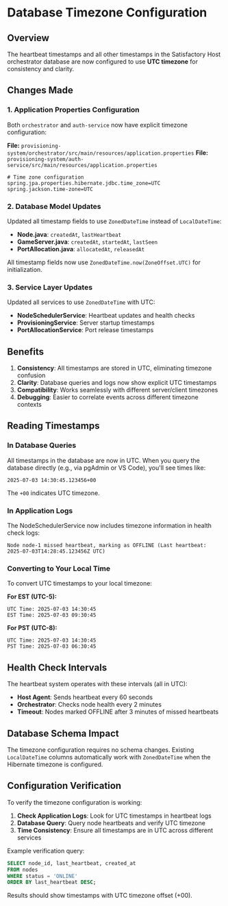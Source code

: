# Database Timezone Configuration

## Overview
The heartbeat timestamps and all other timestamps in the Satisfactory Host orchestrator database are now configured to use **UTC timezone** for consistency and clarity.

## Changes Made

### 1. Application Properties Configuration
Both `orchestrator` and `auth-service` now have explicit timezone configuration:

**File:** `provisioning-system/orchestrator/src/main/resources/application.properties`
**File:** `provisioning-system/auth-service/src/main/resources/application.properties`

```properties
# Time zone configuration
spring.jpa.properties.hibernate.jdbc.time_zone=UTC
spring.jackson.time-zone=UTC
```

### 2. Database Model Updates
Updated all timestamp fields to use `ZonedDateTime` instead of `LocalDateTime`:

- **Node.java**: `createdAt`, `lastHeartbeat` 
- **GameServer.java**: `createdAt`, `startedAt`, `lastSeen`
- **PortAllocation.java**: `allocatedAt`, `releasedAt`

All timestamp fields now use `ZonedDateTime.now(ZoneOffset.UTC)` for initialization.

### 3. Service Layer Updates
Updated all services to use `ZonedDateTime` with UTC:

- **NodeSchedulerService**: Heartbeat updates and health checks
- **ProvisioningService**: Server startup timestamps
- **PortAllocationService**: Port release timestamps

## Benefits

1. **Consistency**: All timestamps are stored in UTC, eliminating timezone confusion
2. **Clarity**: Database queries and logs now show explicit UTC timestamps
3. **Compatibility**: Works seamlessly with different server/client timezones
4. **Debugging**: Easier to correlate events across different timezone contexts

## Reading Timestamps

### In Database Queries
All timestamps in the database are now in UTC. When you query the database directly (e.g., via pgAdmin or VS Code), you'll see times like:
```
2025-07-03 14:30:45.123456+00
```

The `+00` indicates UTC timezone.

### In Application Logs
The NodeSchedulerService now includes timezone information in health check logs:
```
Node node-1 missed heartbeat, marking as OFFLINE (Last heartbeat: 2025-07-03T14:28:45.123456Z UTC)
```

### Converting to Your Local Time
To convert UTC timestamps to your local timezone:

**For EST (UTC-5):**
```
UTC Time: 2025-07-03 14:30:45
EST Time: 2025-07-03 09:30:45
```

**For PST (UTC-8):**
```
UTC Time: 2025-07-03 14:30:45
PST Time: 2025-07-03 06:30:45
```

## Health Check Intervals

The heartbeat system operates with these intervals (all in UTC):
- **Host Agent**: Sends heartbeat every 60 seconds
- **Orchestrator**: Checks node health every 2 minutes
- **Timeout**: Nodes marked OFFLINE after 3 minutes of missed heartbeats

## Database Schema Impact

The timezone configuration requires no schema changes. Existing `LocalDateTime` columns automatically work with `ZonedDateTime` when the Hibernate timezone is configured.

## Configuration Verification

To verify the timezone configuration is working:

1. **Check Application Logs**: Look for UTC timestamps in heartbeat logs
2. **Database Query**: Query node heartbeats and verify UTC timezone
3. **Time Consistency**: Ensure all timestamps are in UTC across different services

Example verification query:
```sql
SELECT node_id, last_heartbeat, created_at 
FROM nodes 
WHERE status = 'ONLINE' 
ORDER BY last_heartbeat DESC;
```

Results should show timestamps with UTC timezone offset (+00).
